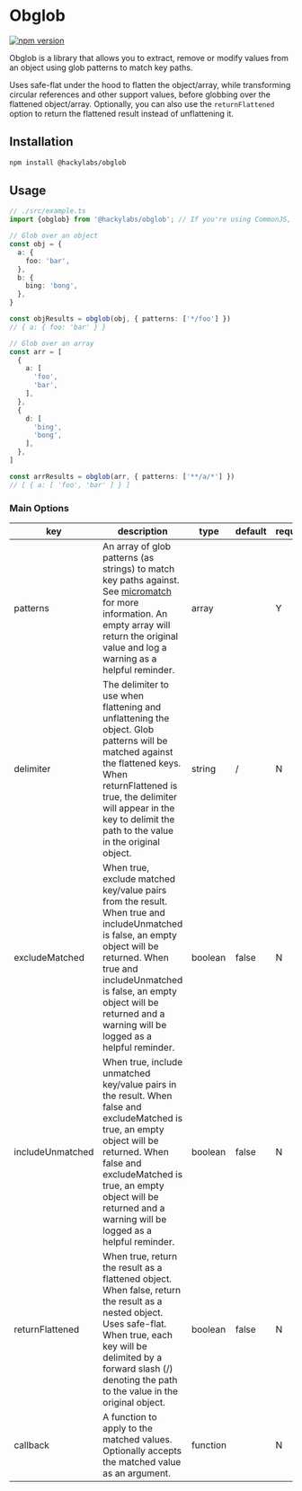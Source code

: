 # Obglob

[![npm version](https://badge.fury.io/js/@hackylabs%2Fdeep-redact.svg)](https://badge.fury.io/js/@hackylabs%2Fdeep-redact)

Obglob is a library that allows you to extract, remove or modify values from an object using glob patterns to match key
paths.

Uses safe-flat under the hood to flatten the object/array, while transforming circular references and other support
values, before globbing over the flattened object/array. Optionally, you can also use the `returnFlattened` option to
return the flattened result instead of unflattening it.

## Installation

```bash
npm install @hackylabs/obglob
```

## Usage

```typescript
// ./src/example.ts
import {obglob} from '@hackylabs/obglob'; // If you're using CommonJS, import with require('@hackylabs/obglob') instead. Both CommonJS and ESM support named and default imports.

// Glob over an object
const obj = {
  a: {
    foo: 'bar',
  },
  b: {
    bing: 'bong',
  },
}

const objResults = obglob(obj, { patterns: ['*/foo'] })
// { a: { foo: 'bar' } }

// Glob over an array
const arr = [
  {
    a: [
      'foo',
      'bar',
    ],
  },
  {
    d: [
      'bing',
      'bong',
    ],
  },
]

const arrResults = obglob(arr, { patterns: ['**/a/*'] })
// [ { a: [ 'foo', 'bar' ] } ]
```

### Main Options

| key | description | type | default | required |
| --- | --- | --- | --- | --- |
| patterns | An array of glob patterns (as strings) to match key paths against. See [micromatch](https://npmjs.com/package/micromatch) for more information. An empty array will return the original value and log a warning as a helpful reminder. | array |  | Y |
| delimiter | The delimiter to use when flattening and unflattening the object. Glob patterns will be matched against the flattened keys. When returnFlattened is true, the delimiter will appear in the key to delimit the path to the value in the original object. | string | / | N |
| excludeMatched | When true, exclude matched key/value pairs from the result. When true and includeUnmatched is false, an empty object will be returned. When true and includeUnmatched is false, an empty object will be returned and a warning will be logged as a helpful reminder. | boolean | false | N |
| includeUnmatched | When true, include unmatched key/value pairs in the result. When false and excludeMatched is true, an empty object will be returned. When false and excludeMatched is true, an empty object will be returned and a warning will be logged as a helpful reminder. | boolean | false | N |
| returnFlattened | When true, return the result as a flattened object. When false, return the result as a nested object. Uses safe-flat. When true, each key will be delimited by a forward slash (/) denoting the path to the value in the original object. | boolean | false | N |
| callback | A function to apply to the matched values. Optionally accepts the matched value as an argument. | function |  | N |